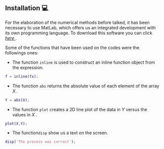 ## **Installation** :computer:

For the elaboration of the  numerical methods before talked, it has been necessary to use MatLab, which offers us an integrated development with its own programming language. To download this software you can click [*here* ](https://es.mathworks.com/products/get-matlab.html?s_tid=gn_getml "Link Matlab").

Some of the functions that have been used on the codes were the followings ones: 
* The function `inline` is used to construct an inline function object from the expression.

```matlab
f = inline(fx);
```
* The function `abs` returns the absolute value of each element of the array *X*.
```matlab
Y = abs(X);
```
* The function `plot` creates a 2D line plot of the data in *Y* versus the values in *X* .
```matlab
plot(X,Y);
```
* The function`disp` show us a text on the screen.
```matlab
disp('The process was correct');
```
